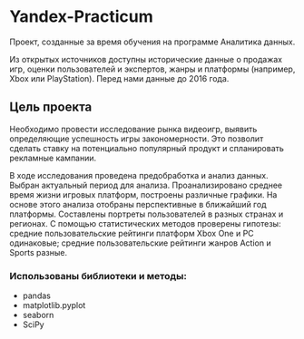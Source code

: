 # Yandex-Practicum  
Проект, созданные за время обучения на программе Аналитика данных.  


Из открытых источников доступны исторические данные о продажах игр, оценки пользователей и экспертов, жанры и платформы (например, Xbox или PlayStation). Перед нами данные до 2016 года.  


## Цель проекта  
Необходимо провести исследование рынка видеоигр, выявить определяющие успешность игры закономерности. Это позволит сделать ставку на потенциально популярный продукт и спланировать рекламные кампании. 

В ходе исследования проведена предобработка и анализ данных. Выбран актуальный период для анализа. Проанализировано среднее время жизни игровых платформ, построены различные графики. На основе этого анализа отобраны перспективные в ближайший год платформы.
Составлены портреты пользователей в разных странах и регионах.
С помощью статистических методов проверены гипотезы: средние пользовательские рейтинги платформ Xbox One и PC одинаковые; средние пользовательские рейтинги жанров Action и Sports разные.
### Использованы библиотеки и методы:
- pandas
- matplotlib.pyplot
- seaborn
- SciPy
